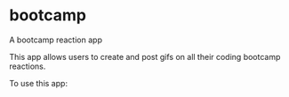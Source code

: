# bootcamp

A bootcamp reaction app

This app allows users to create and post gifs on all their coding bootcamp reactions.

To use this app:


